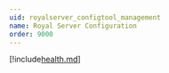 ```yaml
---
uid: royalserver_configtool_management
name: Royal Server Configuration
order: 9000
---
```


[!include[health.md](./health.md)]
